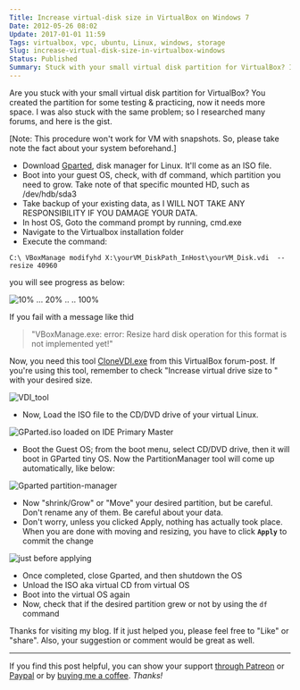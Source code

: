```yaml
---
Title: Increase virtual-disk size in VirtualBox on Windows 7
Date: 2012-05-26 08:02
Update: 2017-01-01 11:59
Tags: virtualbox, vpc, ubuntu, Linux, windows, storage
Slug: increase-virtual-disk-size-in-virtualbox-windows
Status: Published
Summary: Stuck with your small virtual disk partition for VirtualBox? I also stuck with same problem; researched many forums, and here is the gist. Find out how.
---
```


Are you stuck with your small virtual disk partition for VirtualBox? You created the partition for some testing & practicing, now it needs more space. I was also stuck with the same problem; so I researched many forums, and here is the gist.

[Note: This procedure won't work for VM with snapshots. So, please take note the fact about your system beforehand.]

 * Download [Gparted](http://gparted.org/download.php), disk manager for Linux. It'll come as an ISO file.
 * Boot into your guest OS, check,  with df command,  which partition you need to grow. Take note of that specific mounted HD, such as /dev/hdb/sda3
 * Take backup of your existing data, as I WILL NOT TAKE ANY RESPONSIBILITY IF YOU DAMAGE YOUR DATA.
 * In host OS, Goto the command prompt by running, cmd.exe
 * Navigate to the Virtualbox installation folder
 * Execute the command:

```shell-session
C:\ VBoxManage modifyhd X:\yourVM_DiskPath_InHost\yourVM_Disk.vdi  --resize 40960
```

  you will see progress as below:

![10% ... 20% .. .. 100%](http://i.imgur.com/iYORelg.png)

  If you fail with a message like thid

> "VBoxManage.exe: error: Resize hard disk operation for this format is not implemented yet!"

  Now, you need this tool [CloneVDI.exe](https://forums.virtualbox.org/download/file.php?id=7579) from this VirtualBox forum-post. If you're using this tool, remember to check "Increase virtual drive size to " with your desired size.

![VDI_tool](http://i.imgur.com/YB49ZVk.png)

 * Now, Load the ISO file to the CD/DVD drive of your virtual Linux.

![GParted.iso loaded on IDE Primary Master](http://i.imgur.com/UKyPkl8.png)

 * Boot the Guest OS; from the boot menu, select CD/DVD drive, then it will boot in GParted tiny OS. Now the PartitionManager tool will come up automatically, like below:

![Gparted partition-manager](http://i.imgur.com/aK9kAtK.jpg)

 * Now "shrink/Grow" or "Move" your desired partition, but be careful. Don't rename any of them. Be careful about your data.
 * Don't worry, unless you clicked Apply, nothing has actually took place. When you are done with moving and resizing, you have to click **`Apply`** to commit the change

![just before applying](http://i.imgur.com/wUMCHVQ.jpg)

 * Once completed, close Gparted, and then shutdown the OS
 * Unload the ISO aka virtual CD from virtual OS
 * Boot into the virtual OS again
 * Now, check that if the desired partition grew or not by using the `df` command

Thanks for visiting my blog. If it just helped you, please feel free to "Like" or "share".  Also, your suggestion or comment would be great as well.

---
If you find this post helpful, you can show your support [through Patreon](https://www.patreon.com/kmonsoor) or [Paypal](https://paypal.me/KhaledMonsoor/) or by [buying me a coffee](https://ko-fi.com/kmonsoor). *Thanks!*
